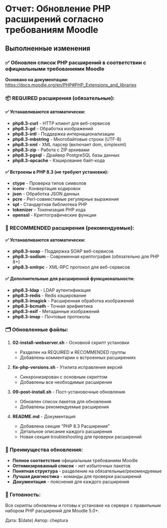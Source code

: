 # Отчет: Обновление PHP расширений согласно требованиям Moodle

## Выполненные изменения

### ✅ Обновлен список PHP расширений в соответствии с официальными требованиями Moodle

**Основано на документации:** https://docs.moodle.org/en/PHP#PHP_Extensions_and_libraries

### 📦 REQUIRED расширения (обязательные):

#### ✅ Устанавливаются автоматически:
- **php8.3-curl** - HTTP клиент для веб-сервисов
- **php8.3-gd** - Обработка изображений  
- **php8.3-intl** - Поддержка интернационализации
- **php8.3-mbstring** - Многобайтовые строки (UTF-8)
- **php8.3-xml** - XML парсер (включает dom, simplexml)
- **php8.3-zip** - Работа с ZIP архивами
- **php8.3-pgsql** - Драйвер PostgreSQL базы данных
- **php8.3-opcache** - Кэширование байт-кода

#### ✅ Встроены в PHP 8.3 (не требуют установки):
- **ctype** - Проверка типов символов
- **iconv** - Конвертация кодировок
- **json** - Обработка JSON данных
- **pcre** - Perl-совместимые регулярные выражения
- **spl** - Стандартная библиотека PHP
- **tokenizer** - Токенизация PHP кода
- **openssl** - Криптографические функции

### 🔧 RECOMMENDED расширения (рекомендуемые):

#### ✅ Устанавливаются автоматически:
- **php8.3-soap** - Поддержка SOAP веб-сервисов
- **php8.3-sodium** - Современная криптография (обязательно для PHP 8+)
- **php8.3-xmlrpc** - XML-RPC протокол для веб-сервисов

#### ✅ Дополнительные для расширенной функциональности:
- **php8.3-ldap** - LDAP аутентификация
- **php8.3-redis** - Redis кэширование
- **php8.3-imagick** - Расширенная обработка изображений
- **php8.3-bcmath** - Точная арифметика
- **php8.3-exif** - Метаданные изображений
- **php8.3-imap** - Почтовые протоколы

### 🗂️ Обновленные файлы:

1. **02-install-webserver.sh** - Основной скрипт установки
   - Разделен на REQUIRED и RECOMMENDED группы
   - Добавлены комментарии о встроенных расширениях

2. **fix-php-versions.sh** - Утилита исправления версий
   - Синхронизирован с основным скриптом
   - Добавлены все необходимые расширения

3. **09-post-install.sh** - Пост-установочные обновления
   - Обновлен список пакетов для обновления
   - Добавлены рекомендуемые расширения

4. **README.md** - Документация
   - Добавлена секция "PHP 8.3 Расширения"
   - Детальное описание каждого расширения
   - Новая секция troubleshooting для проверки расширений

### 🎯 Преимущества обновления:

- **Полное соответствие** официальным требованиям Moodle
- **Оптимизированный список** - нет избыточных пакетов
- **Понятная структура** - разделение на обязательные/рекомендуемые
- **Лучшая диагностика** - команды для проверки расширений
- **Документация** - пояснения для каждого расширения

### 🚀 Готовность:
Все скрипты обновлены и готовы к установке на сервере с правильным набором PHP расширений для Moodle 5.0+.

Дата: $(date)
Автор: cheptura

